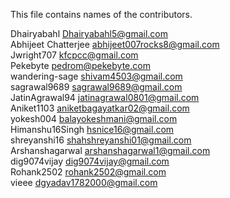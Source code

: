 This file contains names of the contributors.

Dhairyabahl <Dhairyabahl5@gmail.com> <br/>
Abhijeet Chatterjee <abhijeet007rocks8@gmail.com> <br/>
Jwright707 <kfcpcc@gmail.com> <br/>
Pekebyte <pedrom@pekebyte.com> <br/>
wandering-sage <shivam4503@gmail.com> <br/>
sagrawal9689 <sagrawal9689@gmail.com> <br/>
JatinAgrawal94 <jatinagrawal0801@gmail.com> <br/>
Aniket1103 <aniketbagayatkar02@gmail.com> <br/>
yokesh004 <balayokeshmani@gmail.com> <br/>
Himanshu16Singh <hsnice16@gmail.com> <br/>
shreyanshi16 <shahshreyanshi01@gmail.com> <br/>
Arshanshagarwal <arshanshagarwal1@gmail.com> <br/>
dig9074vijay <dig9074vijay@gmail.com> <br/>
Rohank2502 <rohank2502@gmail.com> <br/>
vieee <dgyadav1782000@gmail.com> <br/>
